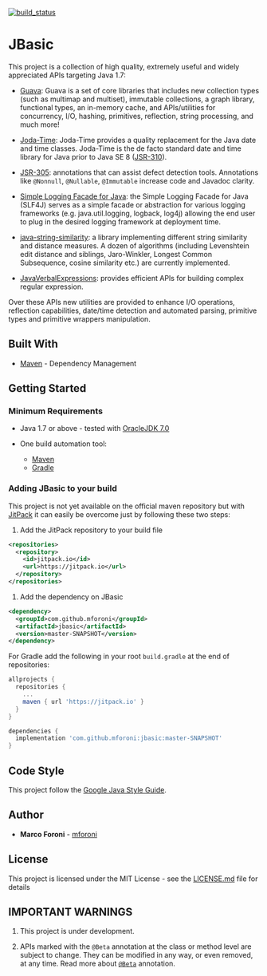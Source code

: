 [![build_status](https://travis-ci.org/mforoni/jbasic.svg?branch=master)](https://travis-ci.org/mforoni/jbasic)

# JBasic

This project is a collection of high quality, extremely useful and widely appreciated APIs targeting Java 1.7:

* [Guava](https://github.com/google/guava): Guava is a set of core libraries that includes new collection types (such as multimap and multiset), immutable collections, a graph library, functional types, an in-memory cache, and APIs/utilities for concurrency, I/O, hashing, primitives, reflection, string processing, and much more!

* [Joda-Time](http://www.joda.org/joda-time): Joda-Time provides a quality replacement for the Java date and time classes. Joda-Time is the de facto standard date and time library for Java prior to Java SE 8 ([JSR-310](https://jcp.org/en/jsr/detail?id=310)).

* [JSR-305](https://jcp.org/en/jsr/detail?id=305): annotations that can assist defect detection tools. Annotations like `@Nonnull`, `@Nullable`, `@Immutable` increase code and Javadoc clarity.  

* [Simple Logging Facade for Java](https://www.slf4j.org): the Simple Logging Facade for Java (SLF4J) serves as a simple facade or abstraction for various logging frameworks (e.g. java.util.logging, logback, log4j) allowing the end user to plug in the desired logging framework at deployment time.

* [java-string-similarity](https://github.com/tdebatty/java-string-similarity): a library implementing different string similarity and distance measures. A dozen of algorithms (including Levenshtein edit distance and siblings, Jaro-Winkler, Longest Common Subsequence, cosine similarity etc.) are currently implemented.

* [JavaVerbalExpressions](https://github.com/VerbalExpressions/JavaVerbalExpressions): provides efficient APIs for building complex regular expression.

Over these APIs new utilities are provided to enhance I/O operations, reflection capabilities, date/time detection and automated parsing, primitive types and primitive wrappers manipulation.

## Built With

* [Maven](https://maven.apache.org) - Dependency Management

## Getting Started

### Minimum Requirements

* Java 1.7 or above - tested with [OracleJDK 7.0](http://www.oracle.com/technetwork/java/javase/downloads/java-archive-downloads-javase7-521261.html)

* One build automation tool:
   * [Maven](https://maven.apache.org/download.cgi)
   * [Gradle](https://gradle.org)

### Adding JBasic to your build

This project is not yet available on the official maven repository but with [JitPack](https://jitpack.io) 
it can easily be overcome just by following these two steps:

1. Add the JitPack repository to your build file

```xml
<repositories>
  <repository>
    <id>jitpack.io</id>
    <url>https://jitpack.io</url>
  </repository>
</repositories>
```

1. Add the dependency on JBasic

```xml
<dependency>
  <groupId>com.github.mforoni</groupId>
  <artifactId>jbasic</artifactId>
  <version>master-SNAPSHOT</version>
</dependency>
```

For Gradle add the following in your root `build.gradle` at the end of repositories:

```gradle
allprojects {
  repositories {
    ...
    maven { url 'https://jitpack.io' }
  }
}

dependencies {
  implementation 'com.github.mforoni:jbasic:master-SNAPSHOT'
}
```

## Code Style

This project follow the [Google Java Style Guide](https://google.github.io/styleguide/javaguide.html).

## Author

* **Marco Foroni** - [mforoni](https://github.com/mforoni)

## License

This project is licensed under the MIT License - see the [LICENSE.md](https://github.com/mforoni/jbasic/blob/master/LICENSE) file for details


## IMPORTANT WARNINGS

1. This project is under development.

1. APIs marked with the `@Beta` annotation at the class or method level
are subject to change. They can be modified in any way, or even
removed, at any time. Read more about [`@Beta`](https://github.com/google/guava#important-warnings) annotation.
